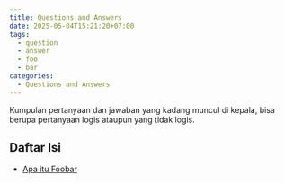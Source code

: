 ```yaml
---
title: Questions and Answers
date: 2025-05-04T15:21:20+07:00
tags:
  - question
  - answer
  - foo
  - bar
categories:
  - Questions and Answers
---
```


Kumpulan pertanyaan dan jawaban yang kadang muncul di kepala, bisa berupa pertanyaan logis ataupun yang tidak logis.

## Daftar Isi

- [Apa itu Foobar](202505041527_apa_itu_foo_dan_bar.md)